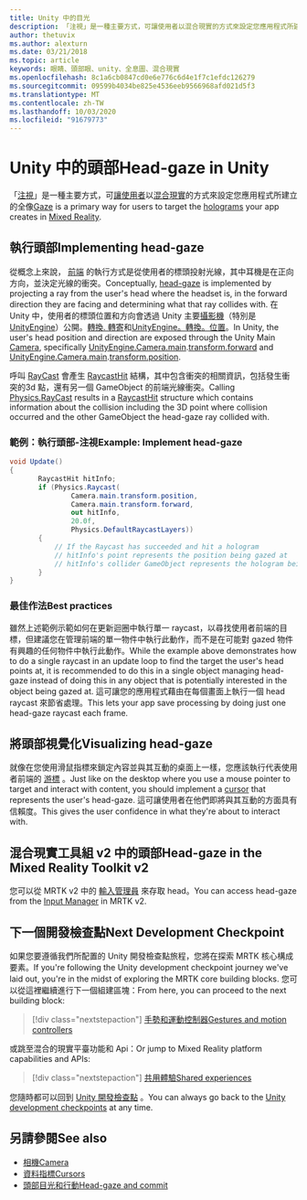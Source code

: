 ```yaml
---
title: Unity 中的目光
description: 「注視」是一種主要方式，可讓使用者以混合現實的方式來設定您應用程式所建立的全像
author: thetuvix
ms.author: alexturn
ms.date: 03/21/2018
ms.topic: article
keywords: 眼睛、頭部眼、unity、全息圖、混合現實
ms.openlocfilehash: 8c1a6cb0847cd0e6e776c6d4e1f7c1efdc126279
ms.sourcegitcommit: 09599b4034be825e4536eeb9566968afd021d5f3
ms.translationtype: MT
ms.contentlocale: zh-TW
ms.lasthandoff: 10/03/2020
ms.locfileid: "91679773"
---
```

# <a name="head-gaze-in-unity"></a><span data-ttu-id="d9471-104">Unity 中的頭部</span><span class="sxs-lookup"><span data-stu-id="d9471-104">Head-gaze in Unity</span></span>

<span data-ttu-id="d9471-105">「[注視](../../design/gaze-and-commit.md)」是一種主要方式，可[讓使用者](../../discover/hologram.md)以[混合現實](../../discover/mixed-reality.md)的方式來設定您應用程式所建立的全像</span><span class="sxs-lookup"><span data-stu-id="d9471-105">[Gaze](../../design/gaze-and-commit.md) is a primary way for users to target the [holograms](../../discover/hologram.md) your app creates in [Mixed Reality](../../discover/mixed-reality.md).</span></span>


## <a name="implementing-head-gaze"></a><span data-ttu-id="d9471-106">執行頭部</span><span class="sxs-lookup"><span data-stu-id="d9471-106">Implementing head-gaze</span></span>

<span data-ttu-id="d9471-107">從概念上來說， [前端](../../design/gaze-and-commit.md) 的執行方式是從使用者的標頭投射光線，其中耳機是在正向方向，並決定光線的衝突。</span><span class="sxs-lookup"><span data-stu-id="d9471-107">Conceptually, [head-gaze](../../design/gaze-and-commit.md) is implemented by projecting a ray from the user's head where the headset is, in the forward direction they are facing and determining what that ray collides with.</span></span>
<span data-ttu-id="d9471-108">在 Unity 中，使用者的標頭位置和方向會透過 Unity 主要[攝影機](camera-in-unity.md)（特別是[UnityEngine](https://docs.unity3d.com/ScriptReference/Camera-main.html)）公開。[轉換. 轉寄](https://docs.unity3d.com/ScriptReference/Transform-forward.html)和[UnityEngine。](https://docs.unity3d.com/ScriptReference/Camera-main.html)[轉換。位置](https://docs.unity3d.com/ScriptReference/Transform-position.html)。</span><span class="sxs-lookup"><span data-stu-id="d9471-108">In Unity, the user's head position and direction are exposed through the Unity Main [Camera](camera-in-unity.md), specifically [UnityEngine.Camera.main](https://docs.unity3d.com/ScriptReference/Camera-main.html).[transform.forward](https://docs.unity3d.com/ScriptReference/Transform-forward.html) and [UnityEngine.Camera.main](https://docs.unity3d.com/ScriptReference/Camera-main.html).[transform.position](https://docs.unity3d.com/ScriptReference/Transform-position.html).</span></span>

<span data-ttu-id="d9471-109">呼叫 [RayCast](https://docs.unity3d.com/ScriptReference/Physics.Raycast.html) 會產生 [RaycastHit](https://docs.unity3d.com/ScriptReference/RaycastHit.html) 結構，其中包含衝突的相關資訊，包括發生衝突的3d 點，還有另一個 GameObject 的前端光線衝突。</span><span class="sxs-lookup"><span data-stu-id="d9471-109">Calling [Physics.RayCast](https://docs.unity3d.com/ScriptReference/Physics.Raycast.html) results in a [RaycastHit](https://docs.unity3d.com/ScriptReference/RaycastHit.html) structure which contains information about the collision including the 3D point where collision occurred and the other GameObject the head-gaze ray collided with.</span></span>

### <a name="example-implement-head-gaze"></a><span data-ttu-id="d9471-110">範例：執行頭部-注視</span><span class="sxs-lookup"><span data-stu-id="d9471-110">Example: Implement head-gaze</span></span>

```cs
void Update()
{
       RaycastHit hitInfo;
       if (Physics.Raycast(
               Camera.main.transform.position,
               Camera.main.transform.forward,
               out hitInfo,
               20.0f,
               Physics.DefaultRaycastLayers))
       {
           // If the Raycast has succeeded and hit a hologram
           // hitInfo's point represents the position being gazed at
           // hitInfo's collider GameObject represents the hologram being gazed at
       }
}
```

### <a name="best-practices"></a><span data-ttu-id="d9471-111">最佳作法</span><span class="sxs-lookup"><span data-stu-id="d9471-111">Best practices</span></span>

<span data-ttu-id="d9471-112">雖然上述範例示範如何在更新迴圈中執行單一 raycast，以尋找使用者前端的目標，但建議您在管理前端的單一物件中執行此動作，而不是在可能對 gazed 物件有興趣的任何物件中執行此動作。</span><span class="sxs-lookup"><span data-stu-id="d9471-112">While the example above demonstrates how to do a single raycast in an update loop to find the target the user's head points at, it is recommended to do this in a single object managing head-gaze instead of doing this in any object that is potentially interested in the object being gazed at.</span></span> <span data-ttu-id="d9471-113">這可讓您的應用程式藉由在每個畫面上執行一個 head raycast 來節省處理。</span><span class="sxs-lookup"><span data-stu-id="d9471-113">This lets your app save processing by doing just one head-gaze raycast each frame.</span></span>

## <a name="visualizing-head-gaze"></a><span data-ttu-id="d9471-114">將頭部視覺化</span><span class="sxs-lookup"><span data-stu-id="d9471-114">Visualizing head-gaze</span></span>

<span data-ttu-id="d9471-115">就像在您使用滑鼠指標來鎖定內容並與其互動的桌面上一樣，您應該執行代表使用者前端的 [游標](../../design/cursors.md) 。</span><span class="sxs-lookup"><span data-stu-id="d9471-115">Just like on the desktop where you use a mouse pointer to target and interact with content, you should implement a [cursor](../../design/cursors.md) that represents the user's head-gaze.</span></span> <span data-ttu-id="d9471-116">這可讓使用者在他們即將與其互動的方面具有信賴度。</span><span class="sxs-lookup"><span data-stu-id="d9471-116">This gives the user confidence in what they're about to interact with.</span></span>

## <a name="head-gaze-in-the-mixed-reality-toolkit-v2"></a><span data-ttu-id="d9471-117">混合現實工具組 v2 中的頭部</span><span class="sxs-lookup"><span data-stu-id="d9471-117">Head-gaze in the Mixed Reality Toolkit v2</span></span>
<span data-ttu-id="d9471-118">您可以從 MRTK v2 中的 [輸入管理員](https://microsoft.github.io/MixedRealityToolkit-Unity/Documentation/Input/Overview.html) 來存取 head。</span><span class="sxs-lookup"><span data-stu-id="d9471-118">You can access head-gaze from the [Input Manager](https://microsoft.github.io/MixedRealityToolkit-Unity/Documentation/Input/Overview.html) in MRTK v2.</span></span>

## <a name="next-development-checkpoint"></a><span data-ttu-id="d9471-119">下一個開發檢查點</span><span class="sxs-lookup"><span data-stu-id="d9471-119">Next Development Checkpoint</span></span>

<span data-ttu-id="d9471-120">如果您要遵循我們所配置的 Unity 開發檢查點旅程，您將在探索 MRTK 核心構成要素。</span><span class="sxs-lookup"><span data-stu-id="d9471-120">If you're following the Unity development checkpoint journey we've laid out, you're in the midst of exploring the MRTK core building blocks.</span></span> <span data-ttu-id="d9471-121">您可以從這裡繼續進行下一個組建區塊：</span><span class="sxs-lookup"><span data-stu-id="d9471-121">From here, you can proceed to the next building block:</span></span>

> [!div class="nextstepaction"]
> [<span data-ttu-id="d9471-122">手勢和運動控制器</span><span class="sxs-lookup"><span data-stu-id="d9471-122">Gestures and motion controllers</span></span>](gestures-and-motion-controllers-in-unity.md)

<span data-ttu-id="d9471-123">或跳至混合的現實平臺功能和 Api：</span><span class="sxs-lookup"><span data-stu-id="d9471-123">Or jump to Mixed Reality platform capabilities and APIs:</span></span>

> [!div class="nextstepaction"]
> [<span data-ttu-id="d9471-124">共用體驗</span><span class="sxs-lookup"><span data-stu-id="d9471-124">Shared experiences</span></span>](shared-experiences-in-unity.md)

<span data-ttu-id="d9471-125">您隨時都可以回到 [Unity 開發檢查點](unity-development-overview.md#2-core-building-blocks) 。</span><span class="sxs-lookup"><span data-stu-id="d9471-125">You can always go back to the [Unity development checkpoints](unity-development-overview.md#2-core-building-blocks) at any time.</span></span>

## <a name="see-also"></a><span data-ttu-id="d9471-126">另請參閱</span><span class="sxs-lookup"><span data-stu-id="d9471-126">See also</span></span>
* [<span data-ttu-id="d9471-127">相機</span><span class="sxs-lookup"><span data-stu-id="d9471-127">Camera</span></span>](camera-in-unity.md)
* [<span data-ttu-id="d9471-128">資料指標</span><span class="sxs-lookup"><span data-stu-id="d9471-128">Cursors</span></span>](../../design/cursors.md)
* [<span data-ttu-id="d9471-129">頭部目光和行動</span><span class="sxs-lookup"><span data-stu-id="d9471-129">Head-gaze and commit</span></span>](../../design/gaze-and-commit.md)
